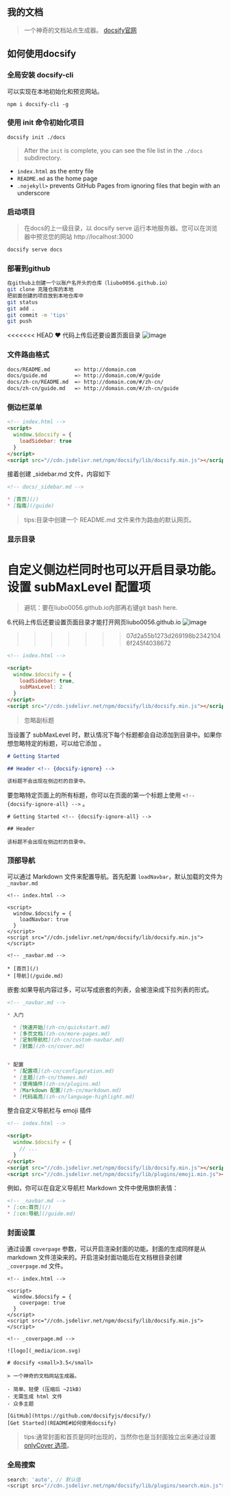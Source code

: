## 我的文档

> 一个神奇的文档站点生成器。
[docsify官网](https://docsify.js.org/#/)

## 如何使用docsify

### 全局安装 docsify-cli 
可以实现在本地初始化和预览网站。
```
npm i docsify-cli -g
```
 ### 使用 init 命令初始化项目
```bash
docsify init ./docs
```
> After the `init` is complete, you can see the file list in the `./docs` subdirectory.

- `index.html` as the entry file
- `README.md` as the home page
- `.nojekyll>` prevents GitHub Pages from ignoring files that begin with an underscore

### 启动项目

> 在docs的上一级目录，以 docsify serve 运行本地服务器。您可以在浏览器中预览您的网站 http://localhost:3000
```bash
docsify serve docs
```
### 部署到github

```bash
在github上创建一个以账户名开头的仓库（liubo0056.github.io）
git clone 克隆仓库的本地
把前面创建的项目放到本地仓库中
git status
git add .
git commit -m 'tips'
git push
```
<<<<<<< HEAD
:heart: 代码上传后还要设置页面目录
![image](_images/cf819e74-2a4a-4d02-84ad-cb94726d6f57.png)

### 文件路由格式

```bash
docs/README.md        => http://domain.com
docs/guide.md         => http://domain.com/#/guide
docs/zh-cn/README.md  => http://domain.com/#/zh-cn/
docs/zh-cn/guide.md   => http://domain.com/#/zh-cn/guide
```
### 侧边栏菜单

```html
<!-- index.html -->
<script>
  window.$docsify = {
    loadSidebar: true
  }
</script>
<script src="//cdn.jsdelivr.net/npm/docsify/lib/docsify.min.js"></script>
```
接着创建 _sidebar.md 文件，内容如下

```markdown
<!-- docs/_sidebar.md -->

* [首页](/)
* [指南](/guide)
```
> tips:目录中创建一个 README.md 文件来作为路由的默认网页。

### 显示目录

自定义侧边栏同时也可以开启目录功能。设置 subMaxLevel 配置项
=======
> 避坑：要在liubo0056.github.io内部再右键git bash here.

6.代码上传后还要设置页面目录才能打开网页liubo0056.github.io
![image](images/cf819e74-2a4a-4d02-84ad-cb94726d6f57.png)

>>>>>>> 07d2a55b1273d269198b23421046f245f4038672

```html
<!-- index.html -->

<script>
  window.$docsify = {
    loadSidebar: true,
    subMaxLevel: 2
  }
</script>
<script src="//cdn.jsdelivr.net/npm/docsify/lib/docsify.min.js"></script>
```

> 忽略副标题

当设置了 subMaxLevel 时，默认情况下每个标题都会自动添加到目录中。如果你想忽略特定的标题，可以给它添加 <!-- {docsify-ignore} --> 。

```markdown
# Getting Started

## Header <!-- {docsify-ignore} -->

该标题不会出现在侧边栏的目录中。
```

要忽略特定页面上的所有标题，你可以在页面的第一个标题上使用 `<!-- {docsify-ignore-all} -->` 。

```
# Getting Started <!-- {docsify-ignore-all} -->

## Header

该标题不会出现在侧边栏的目录中。
```

### 顶部导航

可以通过 Markdown 文件来配置导航。首先配置 `loadNavbar`，默认加载的文件为 `_navbar.md`

```
<!-- index.html -->

<script>
  window.$docsify = {
    loadNavbar: true
  }
</script>
<script src="//cdn.jsdelivr.net/npm/docsify/lib/docsify.min.js"></script>
```

```
<!-- _navbar.md -->

* [首页](/)
* [导航](/guide.md)
```

嵌套:如果导航内容过多，可以写成嵌套的列表，会被渲染成下拉列表的形式。

```markdown
<!-- _navbar.md -->

* 入门

  * [快速开始](zh-cn/quickstart.md)
  * [多页文档](zh-cn/more-pages.md)
  * [定制导航栏](zh-cn/custom-navbar.md)
  * [封面](zh-cn/cover.md)


* 配置
  * [配置项](zh-cn/configuration.md)
  * [主题](zh-cn/themes.md)
  * [使用插件](zh-cn/plugins.md)
  * [Markdown 配置](zh-cn/markdown.md)
  * [代码高亮](zh-cn/language-highlight.md)
```

整合自定义导航栏与 emoji 插件

```html
<!-- index.html -->

<script>
  window.$docsify = {
    // ...
  }
</script>
<script src="//cdn.jsdelivr.net/npm/docsify/lib/docsify.min.js"></script>
<script src="//cdn.jsdelivr.net/npm/docsify/lib/plugins/emoji.min.js"></script>
```

例如，你可以在自定义导航栏 Markdown 文件中使用旗帜表情：

```markdown
<!-- _navbar.md -->
* [:cn:首页](/)
* [:cn:导航](/guide.md)
```

### 封面设置
通过设置 `coverpage` 参数，可以开启渲染封面的功能。封面的生成同样是从 markdown 文件渲染来的。开启渲染封面功能后在文档根目录创建 `_coverpage.md` 文件。

```
<!-- index.html -->

<script>
  window.$docsify = {
    coverpage: true
  }
</script>
<script src="//cdn.jsdelivr.net/npm/docsify/lib/docsify.min.js"></script>
```

```
<!-- _coverpage.md -->

![logo](_media/icon.svg)

# docsify <small>3.5</small>

> 一个神奇的文档网站生成器。

- 简单、轻便 (压缩后 ~21kB)
- 无需生成 html 文件
- 众多主题

[GitHub](https://github.com/docsifyjs/docsify/)
[Get Started](README#如何使用docsify)
```

>  tips:通常封面和首页是同时出现的，当然你也是当封面独立出来通过设置[onlyCover 选项](https://docsify.js.org/#/zh-cn/configuration?id=onlycover)。
### 全局搜索
```javascript
search: 'auto', // 默认值
<script src="//cdn.jsdelivr.net/npm/docsify/lib/plugins/search.min.js"></script>
```
